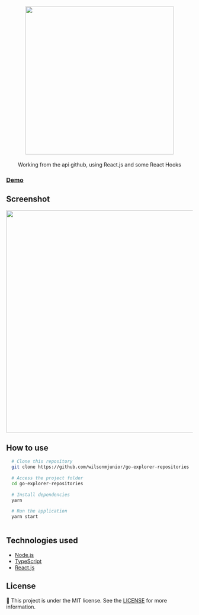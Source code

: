 <h1 align="center">
  <img src="https://go-explorer-repositories.vercel.app/static/media/logo.04f6798f.svg" width="400" />
</h1>

<p align="center">Working from the api github, using React.js and some React Hooks</p> 

### [Demo](https://go-explorer-repositories.vercel.app/)

## Screenshot

<img src="https://res.cloudinary.com/dhqnvbd52/image/upload/v1595974862/GoExplorerRepositories/git-explorer_ixfevw.png" width="600" />

## How to use

```bash
  # Clone this repository
  git clone https://github.com/wilsonmjunior/go-explorer-repositories
  
  # Access the project folder 
  cd go-explorer-repositories
  
  # Install dependencies
  yarn 
  
  # Run the application
  yarn start
  
```

## Technologies used

- [Node.js](https://nodejs.org/en/)
- [TypeScript](https://www.typescriptlang.org/)
- [React.js](https://pt-br.reactjs.org/)

##  License

:memo: This project is under the MIT license. See the [LICENSE](https://github.com/wilsonmjunior/go-explorer-repositories/blob/master/LICENSE) for more information.
